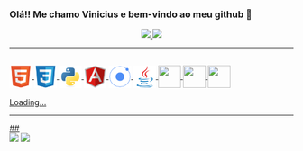 ### Olá!! Me chamo Vinicius e bem-vindo ao meu github 👋

<div align="center">
  <a href="https://github.com/ViniciusKinjo">
  <img height="180em" src="https://github-readme-stats.vercel.app/api?username=ViniciusKinjo&show_icons=true&theme=algolia&include_all_commits=true&count_private=true"/>
  <img height="180em" src="https://github-readme-stats.vercel.app/api/top-langs/?username=ViniciusKinjo&layout=compact&langs_count=7&theme=algolia"/>
</div>
  <hr>
<div><br>
  <code><img align="center" height="40" width="40" src="https://raw.githubusercontent.com/devicons/devicon/master/icons/html5/html5-original.svg"></code>
  <code><img align="center" height="40" width="40" src="https://raw.githubusercontent.com/devicons/devicon/master/icons/css3/css3-original.svg"></code>
  <code><img align="center" height="40" width="40" src="https://raw.githubusercontent.com/devicons/devicon/master/icons/python/python-original.svg"></code>
  <code><img align="center" height="40" width="40" src="https://raw.githubusercontent.com/devicons/devicon/master/icons/angularjs/angularjs-original.svg"></code>
  <code><img align="center" height="40" width="40" src="https://raw.githubusercontent.com/devicons/devicon/master/icons/ionic/ionic-original.svg"></code>
  <code><img align="center" height="40" width="40" src="https://raw.githubusercontent.com/devicons/devicon/master/icons/java/java-original.svg"></code>
  <code><img align="center" height="40" width="40" src="https://cdn.jsdelivr.net/gh/devicons/devicon/icons/github/github-original.svg"></code>
  <code><img align="center" height="40" width="40" src="https://cdn.jsdelivr.net/gh/devicons/devicon/icons/git/git-original.svg"></code>
  <code><img align="center" height="40" width="40" src="https://cdn.jsdelivr.net/gh/devicons/devicon/icons/apache/apache-original.svg"></code>
  <br><br>
  Loading...
</div>
  <hr>
  ##
<div>
  <a href = "mailto:vhkinjo@hotmail.com"><img src="https://img.shields.io/badge/-Gmail-%23333?style=for-the-badge&logo=gmail&logoColor=white" target="_blank"></a>
  <a href="https://www.linkedin.com/in/viniciuskinjo/" target="_blank"><img src="https://img.shields.io/badge/-LinkedIn-%230077B5?style=for-the-badge&logo=linkedin&logoColor=white" target="_blank"></a> 
  
</div>
